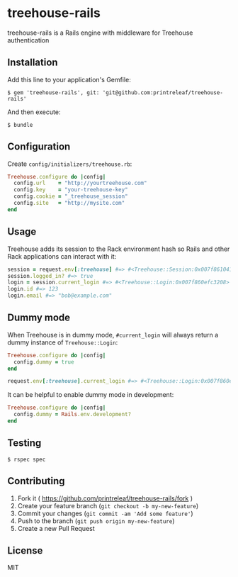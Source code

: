# treehouse-rails
treehouse-rails is a Rails engine with middleware for Treehouse authentication

## Installation

Add this line to your application's Gemfile:

```shell
$ gem 'treehouse-rails', git: 'git@github.com:printreleaf/treehouse-rails'
```

And then execute:

```shell
$ bundle
```

## Configuration

Create `config/initializers/treehouse.rb`:

```ruby
Treehouse.configure do |config|
  config.url    = "http://yourtreehouse.com"
  config.key    = "your-treehouse-key"
  config.cookie = "_treehouse_session"
  config.site   = "http://mysite.com"
end
```

## Usage

Treehouse adds its session to the Rack environment hash so Rails and other Rack applications can interact with it:

```ruby
session = request.env[:treehouse] #=> #<Treehouse::Session:0x007f8610411a48>
session.logged_in? #=> true
login = session.current_login #=> #<Treehouse::Login:0x007f860efc3208>
login.id #=> 123
login.email #=> "bob@example.com"
```

## Dummy mode

When Treehouse is in dummy mode, `#current_login` will always return a dummy instance of `Treehouse::Login`:

```ruby
Treehouse.configure do |config|
  config.dummy = true
end

request.env[:treehouse].current_login #=> #<Treehouse::Login:0x007f860efc3208 @id=123, @email="bob@example.com">
```

It can be helpful to enable dummy mode in development:

```ruby
Treehouse.configure do |config|
  config.dummy = Rails.env.development?
end
```

## Testing

```shell
$ rspec spec
```

## Contributing

1. Fork it ( https://github.com/printreleaf/treehouse-rails/fork )
2. Create your feature branch (`git checkout -b my-new-feature`)
3. Commit your changes (`git commit -am 'Add some feature'`)
4. Push to the branch (`git push origin my-new-feature`)
5. Create a new Pull Request

## License

MIT

